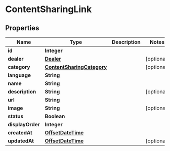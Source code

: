 # ContentSharingLink

## Properties
Name | Type | Description | Notes
------------ | ------------- | ------------- | -------------
**id** | **Integer** |  | 
**dealer** | [**Dealer**](Dealer.md) |  |  [optional]
**category** | [**ContentSharingCategory**](ContentSharingCategory.md) |  |  [optional]
**language** | **String** |  | 
**name** | **String** |  | 
**description** | **String** |  |  [optional]
**url** | **String** |  | 
**image** | **String** |  |  [optional]
**status** | **Boolean** |  | 
**displayOrder** | **Integer** |  | 
**createdAt** | [**OffsetDateTime**](OffsetDateTime.md) |  | 
**updatedAt** | [**OffsetDateTime**](OffsetDateTime.md) |  |  [optional]
